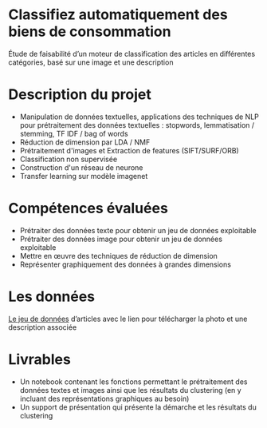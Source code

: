 # Classifiez automatiquement des biens de consommation
Étude de faisabilité d’un moteur de classification des articles en différentes catégories, basé sur une image et une description 

# Description du projet 
* Manipulation de données textuelles, applications des techniques de NLP pour prétraitement des données textuelles : stopwords, lemmatisation / stemming, TF IDF / bag of words
* Réduction de dimension par LDA / NMF
* Prétraitement d'images et Extraction de features (SIFT/SURF/ORB)
* Classification non supervisée
* Construction d'un réseau de neurone
* Transfer learning sur modèle imagenet

# Compétences évaluées
* Prétraiter des données texte pour obtenir un jeu de données exploitable
* Prétraiter des données image pour obtenir un jeu de données exploitable
* Mettre en œuvre des techniques de réduction de dimension
* Représenter graphiquement des données à grandes dimensions

# Les données
[Le jeu de données](https://s3-eu-west-1.amazonaws.com/static.oc-static.com/prod/courses/files/Parcours_data_scientist/Projet+-+Textimage+DAS+V2/Dataset+projet+pre%CC%81traitement+textes+images.zip) d’articles avec le lien pour télécharger la
photo et une description associée

# Livrables
* Un notebook contenant les fonctions permettant le
prétraitement des données textes et images ainsi que les résultats du clustering (en y
incluant des représentations graphiques au besoin)
* Un support de présentation qui présente la démarche et les résultats du
clustering
